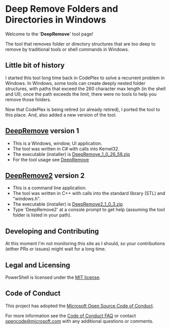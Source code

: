 # Deep Remove Folders and Directories in Windows

Welcome to the '**DeepRemove**' tool page!

The tool that removes folder or directory structures that are 
too deep to remove by traditional tools or shell commands in Windows.

## Little bit of history

I started this tool long time back in CodePlex to solve 
a recurrent problem in Windows. 
In Windows, some tools can create deeply nested folder structures,
with paths that exceed the 260 character max length (in the shell and UI);
once the path exceeds the limit, there were no tools 
to help you remove those folders.

Now that CodePlex is being retired (or already retired), 
I ported the tool to this place. And, also added a new version of the tool.

## [DeepRemove](DeepRemove/README.md) version 1

-  This is a Windows, window, UI application.
-  The tool was written in C# with calls into Kernel32.
-  The executable (installer) is [DeepRemove_1_0_26_58.zip](setup/DeepRemove_1_0_26_58.zip)
-  For the tool usage see [DeepRemove](DeepRemove/README.md)

## [DeepRemove2](DeepRemove2/README.md) version 2

-  This is a command line application.
-  The tool was written in C++ with calls into the standard library (STL) and "windows.h".
-  The executable (installer) is [DeepRemove2_1_0_3.zip](setup/DeepRemove2_1_0_3.zip)
-  Type 'DeepRemove2' at a console prompt to get help
   (assuming the tool folder is listed in your path).

## Developing and Contributing

At this moment I'm not monitoring this site as I should, 
so your contributions (either PRs or issues) might wait for a long time.


## Legal and Licensing

PowerShell is licensed under the [MIT license](LICENSE.md).

## Code of Conduct

This project has adopted the 
[Microsoft Open Source Code of Conduct](http://opensource.microsoft.com/codeofconduct/).

For more information see the [Code of Conduct FAQ](http://opensource.microsoft.com/codeofconduct/faq/)
or contact [opencode@microsoft.com](mailto:opencode@microsoft.com) with any additional questions or comments.
